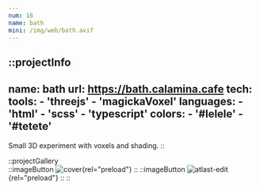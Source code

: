 ```yaml
---
num: 16
name: bath
mini: /img/web/bath.avif
---
```


::projectInfo
---
name: bath
url: https://bath.calamina.cafe
tech: 
    tools:
      - 'threejs'
      - 'magickaVoxel'
    languages:
      - 'html'
      - 'scss'
      - 'typescript'
    colors:
      - '#lelele'
      - '#tetete'
---
Small 3D experiment with voxels and shading.
::

::projectGallery  
  ::imageButton
    ![cover](/img/web/bath.avif){rel="preload"}
  ::
  ::imageButton
    ![atlast-edit](/img/web/bath/bath-alt.avif){rel="preload"}
  :: 
::

<!-- ::projectFeatures
:: -->